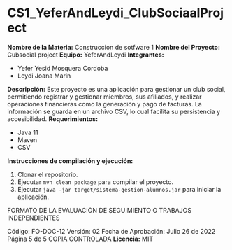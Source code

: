 # CS1_YeferAndLeydi_ClubSociaalProject
**Nombre de la Materia:** Construccion de sotfware 1
**Nombre del Proyecto:** Cubsocial project
**Equipo:** YeferAndLeydi
**Integrantes:**
* Yefer Yesid Mosquera Cordoba
* Leydi Joana Marin
  
**Descripción:**
Este proyecto es una aplicación para gestionar un club social, permitiendo registrar y gestionar miembros, sus afiliados,
y realizar operaciones financieras como la generación y pago de facturas.
La información se guarda en un archivo CSV, lo cual facilita su persistencia y accesibilidad.
**Requerimientos:**
* Java 11
* Maven
* CSV
  
**Instrucciones de compilación y ejecución:**
1. Clonar el repositorio.
2. Ejecutar `mvn clean package` para compilar el proyecto.
3. Ejecutar `java -jar target/sistema-gestion-alumnos.jar` para iniciar la
aplicación.

FORMATO DE LA EVALUACIÓN DE
SEGUIMIENTO O TRABAJOS
INDEPENDIENTES

Código: FO-DOC-12
Versión: 02
Fecha de Aprobación:
Julio 26 de 2022
Página 5 de 5
COPIA CONTROLADA
**Licencia:** MIT
